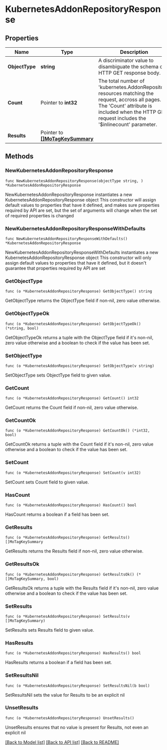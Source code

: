 # KubernetesAddonRepositoryResponse

## Properties

Name | Type | Description | Notes
------------ | ------------- | ------------- | -------------
**ObjectType** | **string** | A discriminator value to disambiguate the schema of a HTTP GET response body. | 
**Count** | Pointer to **int32** | The total number of &#39;kubernetes.AddonRepository&#39; resources matching the request, accross all pages. The &#39;Count&#39; attribute is included when the HTTP GET request includes the &#39;$inlinecount&#39; parameter. | [optional] 
**Results** | Pointer to [**[]MoTagKeySummary**](MoTagKeySummary.md) |  | [optional] 

## Methods

### NewKubernetesAddonRepositoryResponse

`func NewKubernetesAddonRepositoryResponse(objectType string, ) *KubernetesAddonRepositoryResponse`

NewKubernetesAddonRepositoryResponse instantiates a new KubernetesAddonRepositoryResponse object
This constructor will assign default values to properties that have it defined,
and makes sure properties required by API are set, but the set of arguments
will change when the set of required properties is changed

### NewKubernetesAddonRepositoryResponseWithDefaults

`func NewKubernetesAddonRepositoryResponseWithDefaults() *KubernetesAddonRepositoryResponse`

NewKubernetesAddonRepositoryResponseWithDefaults instantiates a new KubernetesAddonRepositoryResponse object
This constructor will only assign default values to properties that have it defined,
but it doesn't guarantee that properties required by API are set

### GetObjectType

`func (o *KubernetesAddonRepositoryResponse) GetObjectType() string`

GetObjectType returns the ObjectType field if non-nil, zero value otherwise.

### GetObjectTypeOk

`func (o *KubernetesAddonRepositoryResponse) GetObjectTypeOk() (*string, bool)`

GetObjectTypeOk returns a tuple with the ObjectType field if it's non-nil, zero value otherwise
and a boolean to check if the value has been set.

### SetObjectType

`func (o *KubernetesAddonRepositoryResponse) SetObjectType(v string)`

SetObjectType sets ObjectType field to given value.


### GetCount

`func (o *KubernetesAddonRepositoryResponse) GetCount() int32`

GetCount returns the Count field if non-nil, zero value otherwise.

### GetCountOk

`func (o *KubernetesAddonRepositoryResponse) GetCountOk() (*int32, bool)`

GetCountOk returns a tuple with the Count field if it's non-nil, zero value otherwise
and a boolean to check if the value has been set.

### SetCount

`func (o *KubernetesAddonRepositoryResponse) SetCount(v int32)`

SetCount sets Count field to given value.

### HasCount

`func (o *KubernetesAddonRepositoryResponse) HasCount() bool`

HasCount returns a boolean if a field has been set.

### GetResults

`func (o *KubernetesAddonRepositoryResponse) GetResults() []MoTagKeySummary`

GetResults returns the Results field if non-nil, zero value otherwise.

### GetResultsOk

`func (o *KubernetesAddonRepositoryResponse) GetResultsOk() (*[]MoTagKeySummary, bool)`

GetResultsOk returns a tuple with the Results field if it's non-nil, zero value otherwise
and a boolean to check if the value has been set.

### SetResults

`func (o *KubernetesAddonRepositoryResponse) SetResults(v []MoTagKeySummary)`

SetResults sets Results field to given value.

### HasResults

`func (o *KubernetesAddonRepositoryResponse) HasResults() bool`

HasResults returns a boolean if a field has been set.

### SetResultsNil

`func (o *KubernetesAddonRepositoryResponse) SetResultsNil(b bool)`

 SetResultsNil sets the value for Results to be an explicit nil

### UnsetResults
`func (o *KubernetesAddonRepositoryResponse) UnsetResults()`

UnsetResults ensures that no value is present for Results, not even an explicit nil

[[Back to Model list]](../README.md#documentation-for-models) [[Back to API list]](../README.md#documentation-for-api-endpoints) [[Back to README]](../README.md)


